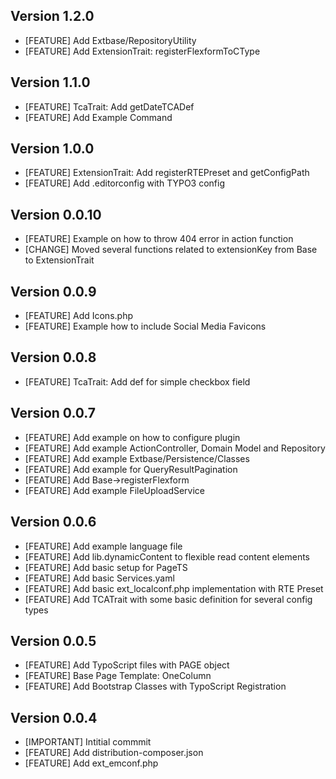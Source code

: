 ## Version 1.2.0
- [FEATURE] Add Extbase/RepositoryUtility
- [FEATURE] Add ExtensionTrait: registerFlexformToCType

## Version 1.1.0
- [FEATURE] TcaTrait: Add getDateTCADef
- [FEATURE] Add Example Command

## Version 1.0.0
- [FEATURE] ExtensionTrait: Add registerRTEPreset and getConfigPath
- [FEATURE] Add .editorconfig with TYPO3 config

## Version 0.0.10
- [FEATURE] Example on how to throw 404 error in action function
- [CHANGE] Moved several functions related to extensionKey from Base to ExtensionTrait

## Version 0.0.9
- [FEATURE] Add Icons.php
- [FEATURE] Example how to include Social Media Favicons

## Version 0.0.8
- [FEATURE] TcaTrait: Add def for simple checkbox field

## Version 0.0.7
- [FEATURE] Add example on how to configure plugin
- [FEATURE] Add example ActionController, Domain Model and Repository
- [FEATURE] Add example Extbase/Persistence/Classes
- [FEATURE] Add example for QueryResultPagination
- [FEATURE] Add Base->registerFlexform
- [FEATURE] Add example FileUploadService

## Version 0.0.6
- [FEATURE] Add example language file
- [FEATURE] Add lib.dynamicContent to flexible read content elements
- [FEATURE] Add basic setup for PageTS
- [FEATURE] Add basic Services.yaml
- [FEATURE] Add basic ext_localconf.php implementation with RTE Preset
- [FEATURE] Add TCATrait with some basic definition for several config types

## Version 0.0.5
- [FEATURE] Add TypoScript files with PAGE object
- [FEATURE] Base Page Template: OneColumn
- [FEATURE] Add Bootstrap Classes with TypoScript Registration

## Version 0.0.4
- [IMPORTANT] Intitial commmit
- [FEATURE] Add distribution-composer.json
- [FEATURE] Add ext_emconf.php

